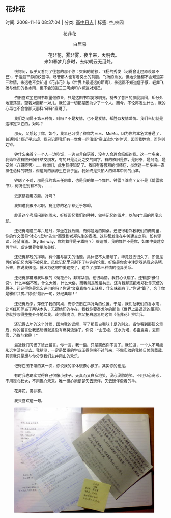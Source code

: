 
<h2>花非花</h2>

<span class="time SG_txtc">时间: 2008-11-16 08:37:04 | 分类: [高中日志](./BlogClass_高中日志.md) | 标签: 空,校园</span>
<!--
<table>
    <tbody>
        <tr>
            <td>时间: 2008-11-16 08:37:04</td>
            <td>分类: [高中日志](./BlogClass_高中日志.md) </td>
            <td> 标签: 空,校园 </td>
        </tr>
    </tbody>
</table>
-->
<div class="articalContent" id="sina_keyword_ad_area2">
<p style="TexT-inDenT: 2em">
 <wbr/> <wbr/> <wbr/> <wbr/> <wbr/> <wbr/> <wbr/> <wbr/> <wbr/> <wbr/> <wbr/> <wbr/> <wbr/> <wbr/> <wbr/> <wbr/> <wbr/> <wbr/> <wbr/> <wbr/> <wbr/> <wbr/> <wbr/> <wbr/> <wbr/> <wbr/> <wbr/> <wbr/> <wbr/> <wbr/> <wbr/> <wbr/> <wbr/> <wbr/> <wbr/> <wbr/> <wbr/> <wbr/> <wbr/>
花非花</p>
<p style="TexT-inDenT: 2em">
 <wbr/> <wbr/> <wbr/> <wbr/> <wbr/> <wbr/> <wbr/> <wbr/> <wbr/> <wbr/> <wbr/> <wbr/> <wbr/> <wbr/> <wbr/> <wbr/> <wbr/> <wbr/> <wbr/> <wbr/> <wbr/> <wbr/> <wbr/> <wbr/> <wbr/> <wbr/> <wbr/> <wbr/> <wbr/> <wbr/> <wbr/> <wbr/> <wbr/> <wbr/> <wbr/> <wbr/> <wbr/> <wbr/> <wbr/> <wbr/> <wbr/> <wbr/> <wbr/> <wbr/> <wbr/> <wbr/> <wbr/>
白居易</p>
<p style="TexT-inDenT: 2em">
 <wbr/> <wbr/> <wbr/> <wbr/> <wbr/> <wbr/> <wbr/> <wbr/> <wbr/> <wbr/> <wbr/> <wbr/> <wbr/> <wbr/> <wbr/> <wbr/> <wbr/> <wbr/> <wbr/> <wbr/> <wbr/> <wbr/> <wbr/> <wbr/> <wbr/> <wbr/> <wbr/>
花非花，雾非雾，夜半来，天明去。<br/>
 <wbr/> <wbr/> <wbr/> <wbr/> <wbr/> <wbr/> <wbr/> <wbr/> <wbr/> <wbr/> <wbr/> <wbr/> <wbr/> <wbr/> <wbr/> <wbr/> <wbr/> <wbr/> <wbr/> <wbr/> <wbr/> <wbr/> <wbr/> <wbr/> <wbr/> <wbr/> <wbr/> <wbr/> <wbr/> <wbr/> <wbr/>
来如春梦几多时，去似朝云无觅处。</p>
<p style="TexT-inDenT: 2em"><font style="FonT-siZe: 12px">恍惚间，似乎又看到了往昔的那个你：突出的前额，飞扬的秀发（记得曾让屈原羡慕不已），于这般平静的校园中。尽管那人也有着突出的前额，飞扬的秀发，但她永远都不会知道第三种情，永远也不会知道《花非花》与《世界上最遥远的距离》，永远都不知道痞子蔡、轻舞飞扬与他们的香水雨，更不会知道三三阿姨和六柳这对知己。</font></p>
<p style="TexT-inDenT: 2em"><font style="FonT-siZe: 12px">依旧喜欢坐在图书馆里做作业，只是这图书馆宽敞明亮，褪去了昔日的那股氛围，却分外地空荡荡。望着对面那一对儿，我知道一切都是因为少了一个人。而今，不论再发生什么，我的心再也不会像那天那样“砰砰”直跳了。</font></p>
<p style="TexT-inDenT: 2em"><font style="FonT-siZe: 12px">我们之间属于第三种情，对吗？不是友情，也不是爱情，却胜似友情爱情。我们当初就是这样定义它的，对吗？</font></p>
<p style="TexT-inDenT: 2em"><font style="FonT-siZe: 12px">那天，又想起了你。如今，我早已习惯了称你为三三、MoMo。因为你的本名太普通了，普通到让我近乎忘却。我只记得我们有一世曾一同演绎“高山流水”的佳话，因而我姓俞，而你则姓钟。</font></p>
<p style="TexT-inDenT: 2em"><font style="FonT-siZe: 12px">钟什么来着？一个人一边吃饭，一边自言自语着，没有人会理会痴痴的我。这一年多来，我始终没有敞开胸怀结交朋友，有的只是泛泛之交的同学。有的依旧是你，是阿泰，是阿龟，是安然（八班晓男）……有你们，此生我便知足了。依旧有着强烈的惧师症，虽然这一年多来一直担任语科的职务，但这病的病源生在骨子里，我始终是只怕人的绵羊中间的山羊。</font></p>
<p style="TexT-inDenT: 2em"><font style="FonT-siZe: 12px">钟聪？不对，那是我的第三任同桌，也是我的第一个舞伴。钟雷？谁啊？又不是《傅雷家书》，何况性别有不对。……</font></p>
<p style="TexT-inDenT: 2em"><font style="FonT-siZe: 12px">去祭蔡要用方鼎。对吗？</font></p>
<p style="TexT-inDenT: 2em"><font style="FonT-siZe: 12px">我知道我很不尽职，竟连你的名字都近乎忘却。</font></p>
<p style="TexT-inDenT: 2em"><font style="FonT-siZe: 12px">趁着这个考后闲暇的周末，好好回忆我们的种种，做些记忆的图片，以防N年后的再度忘却。</font></p>
<p style="TexT-inDenT: 2em"><font style="FonT-siZe: 12px">还记得刚进三年六班时，萍坐在我后面，而你是她的同桌。还记得老郑教我们的两周里，你的作文因将“冰心”成为“先生”而受到老郑先生的表扬。这些都发生在中美建交之前，如有谬误，还望海涵。（By
the way，你的舞伴是子雄吗？）很遗憾，我的舞伴不是你，如果中美建交再早些，或许世界会更加美好。</font></p>
<p style="TexT-inDenT: 2em"><font style="FonT-siZe: 12px">还记得那晚的拌嘴。有个猪与屠夫的话题。具体记不太清晰了。毕竟过去很久了，即便是再好的记忆也难不被风化。风化记忆里只剩下了些许的轮廓。好像是你命中注定呀杀我这头猪。后来，你说我很怪。就因为这句中美建交了，建立了那第三种情的怪异关系。</font></p>
<p style="TexT-inDenT: 2em"><font style="FonT-siZe: 12px">还记得那篇跟我叫板的《菊花台》，非常华丽，也很动情。我甘心认输了。还有那“雅俗说”，什么半俗不雅，什么大雅，什么大俗，而我则是雅俗共赏。还有我那篇把老郑比作天使的段子。还记得你是怎么评价的吗？你说“文章真像个五味瓶，什么味都有了。”你说“算了，忘了你是雅俗共赏。”你说“最后一句，好经典啊！”</font></p>
<p style="TexT-inDenT: 2em"><font style="FonT-siZe: 12px">还记得后来，萍做了我的同桌，而你依旧在斜对角的位置。于是，我们扯我们的香水雨，让肖红和萍当了两块木头，无视她们的存在。我找你要泰戈尔的那首《世界上最遥远的距离》，你就抄写得整整齐齐地给我。谈到朦胧诗，你又把白居易的这首《花非花》抄给我。</font></p>
<p style="TexT-inDenT: 2em"><font style="FonT-siZe: 12px">还记得去年的这个时候，因为我的误解，写了那篇自嘲味十足的别文。当你看到那篇文章后，你的留言让我感动得就差没有痛哭流涕了。你说：“山无棱，江水为竭，冬雷震震，夏雨雪，乃敢与君绝！”</font></p>
<p style="TexT-inDenT: 2em"><font style="FonT-siZe: 12px">最近我们习惯了彼此留言，你一言，我一语。只是突然你不言了。我知道，一个人不可能永远生活在过去。我猜测，一定是繁重的学业压得你喘不过气来，不像实验的我终日悠悠哉哉。其实我只是想与你分享我们去井冈山的欢乐。</font></p>
<p style="TexT-inDenT: 2em"><font style="FonT-siZe: 12px">记得在图书馆的某一次，你说我的字体很像小孩子。其实你的也是。</font></p>
<p style="TexT-inDenT: 2em"><font style="FonT-siZe: 12px">有时我也确实觉得自己很像小孩子。天真而又白痴地笑，没心没肺地笑。不用担心高考，不用担心长大，不用担心未来。唯一担心地便是失去玩伴，失去玩伴牵着的手。</font></p>
<p style="TexT-inDenT: 2em"><font style="FonT-siZe: 12px">花非花，雾非雾。</font></p>
<p style="TexT-inDenT: 2em"><font style="FonT-siZe: 12px">我只喜欢这一句。</font></p>
<p style="TexT-inDenT: 2em"><a href="http://s13.sinaimg.cn/orignal/497675f2g6f93918b1a6c" target="_blank"><img alt="花非花" src="./pic/花非花_497675f2g6f93918b1a6c.jpg" title="花非花"/></a></p>
</div>

